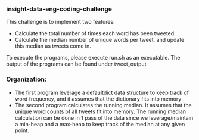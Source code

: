 ### insight-data-eng-coding-challenge

This challenge is to implement two features:

* Calculate the total number of times each word has been tweeted.
* Calculate the median number of unique words per tweet, and update this median as tweets come in.

To execute the programs, please execute run.sh as an executable. The output of the programs can be found under tweet_output

### Organization:

* The first program leverage a defaultdict data structure to keep track of word frequency, and it assumes that the dictionary fits into memory
* The second program calculates the running median. It assumes that the unique word counts of all tweets fit into memory. The running median calculation can be done in 1 pass of the data since we leverage/maintain a min-heap and a max-heap to keep track of the median at any given point. 
